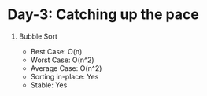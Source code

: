 # Day-3: Catching up the pace
<ol>
    <li> Bubble Sort </li>
        <ul>
            <li> Best Case: O(n)</li>
            <li> Worst Case: O(n^2)</li>
            <li> Average Case: O(n^2)</li>
            <li> Sorting in-place: Yes</li>
            <li> Stable: Yes </li>
        <ul>